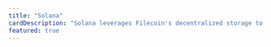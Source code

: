 ```yaml
---
title: "Solana"
cardDescription: "Solana leverages Filecoin's decentralized storage to archive its blockchain history, making ledger data accessible, content-addressable, and resilient."
featured: true
---
```

